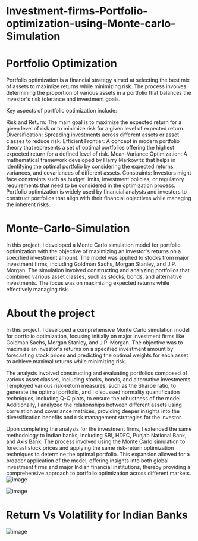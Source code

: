 # Investment-firms-Portfolio-optimization-using-Monte-carlo-Simulation
# Portfolio Optimization
Portfolio optimization is a financial strategy aimed at selecting the best mix of assets to maximize returns while minimizing risk. The process involves determining the proportion of various assets in a portfolio that balances the investor's risk tolerance and investment goals.

Key aspects of portfolio optimization include:

Risk and Return: The main goal is to maximize the expected return for a given level of risk or to minimize risk for a given level of expected return.
Diversification: Spreading investments across different assets or asset classes to reduce risk.
Efficient Frontier: A concept in modern portfolio theory that represents a set of optimal portfolios offering the highest expected return for a defined level of risk.
Mean-Variance Optimization: A mathematical framework developed by Harry Markowitz that helps in identifying the optimal portfolio by considering the expected returns, variances, and covariances of different assets.
Constraints: Investors might face constraints such as budget limits, investment policies, or regulatory requirements that need to be considered in the optimization process.
Portfolio optimization is widely used by financial analysts and investors to construct portfolios that align with their financial objectives while managing the inherent risks.
# Monte-Carlo-Simulation
In this project, I developed a Monte Carlo simulation model for portfolio optimization with the objective of maximizing an investor's returns on a specified investment amount. The model was applied to stocks from major investment firms, including Goldman Sachs, Morgan Stanley, and J.P. Morgan. The simulation involved constructing and analyzing portfolios that combined various asset classes, such as stocks, bonds, and alternative investments. The focus was on maximizing expected returns while effectively managing risk.
# About the project
In this project, I developed a comprehensive Monte Carlo simulation model for portfolio optimization, focusing initially on major investment firms like Goldman Sachs, Morgan Stanley, and J.P. Morgan. The objective was to maximize an investor's returns on a specified investment amount by forecasting stock prices and predicting the optimal weights for each asset to achieve maximal returns while minimizing risk.

The analysis involved constructing and evaluating portfolios composed of various asset classes, including stocks, bonds, and alternative investments. I employed various risk-return measures, such as the Sharpe ratio, to generate the optimal portfolio, and I discussed normality quantification techniques, including Q-Q plots, to ensure the robustness of the model. Additionally, I analyzed the relationships between different assets using correlation and covariance matrices, providing deeper insights into the diversification benefits and risk management strategies for the investor.

Upon completing the analysis for the investment firms, I extended the same methodology to Indian banks, including SBI, HDFC, Punjab National Bank, and Axis Bank. The process involved using the Monte Carlo simulation to forecast stock prices and applying the same risk-return optimization techniques to determine the optimal portfolio. This expansion allowed for a broader application of the model, offering insights into both global investment firms and major Indian financial institutions, thereby providing a comprehensive approach to portfolio optimization across different markets.
![image](https://github.com/user-attachments/assets/111072a6-d8a0-40fa-b642-949ac91734b3)

![image](https://github.com/user-attachments/assets/ae5e5cb3-f913-4962-ac42-314cf01e7afb)
# Return Vs Volatility for Indian Banks
![image](https://github.com/user-attachments/assets/373c05ab-c49c-46a2-a812-159d289d6e33)


